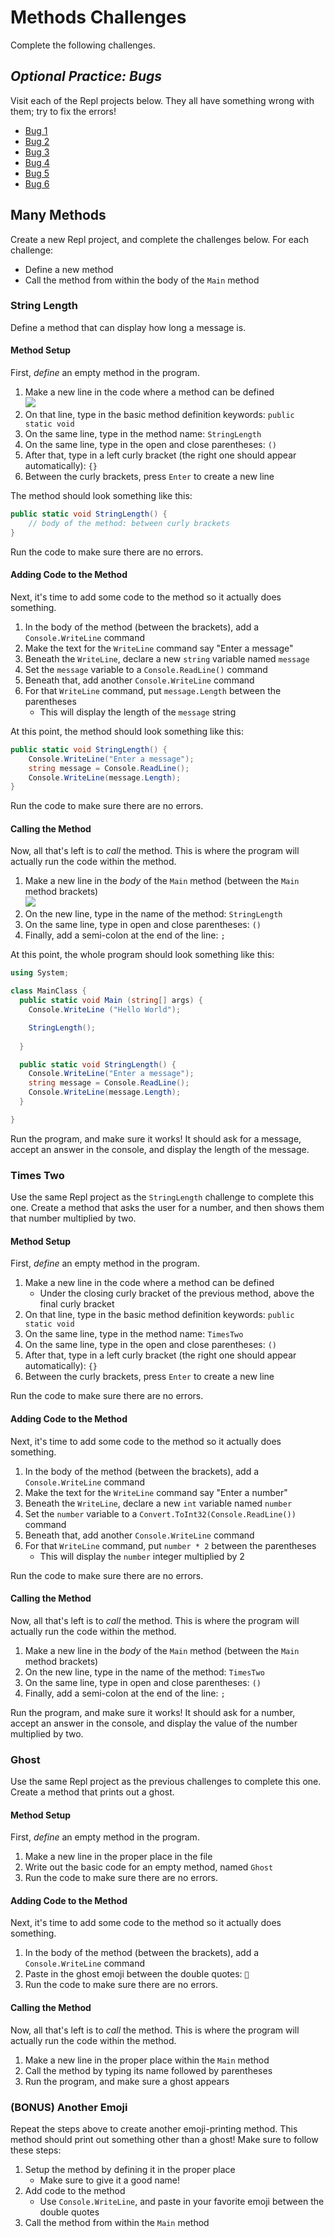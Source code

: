 # Methods Challenges
Complete the following challenges.

## _Optional Practice: Bugs_
Visit each of the Repl projects below. They all have something wrong with them; try to fix the errors!

- [Bug 1](https://repl.it/@JosephMaxwell/MethodBug#main.cs)
- [Bug 2](https://repl.it/@JosephMaxwell/MethodBug-1#main.cs)
- [Bug 3](https://repl.it/@JosephMaxwell/MethodBug-2#main.cs)
- [Bug 4](https://repl.it/@JosephMaxwell/MethodBug-3#main.cs)
- [Bug 5](https://repl.it/@JosephMaxwell/MethodBug-4#main.cs)
- [Bug 6](https://repl.it/@JosephMaxwell/MethodBug-5#main.cs)

## Many Methods
Create a new Repl project, and complete the challenges below. For each challenge:

- Define a new method
- Call the method from within the body of the `Main` method

### String Length
Define a method that can display how long a message is.

#### Method Setup
First, _define_ an empty method in the program.

1. Make a new line in the code where a method can be defined  
    ![](https://i.imgur.com/BStHVqz.png)
1. On that line, type in the basic method definition keywords: `public static void`
1. On the same line, type in the method name: `StringLength`
1. On the same line, type in the open and close parentheses: `()`
1. After that, type in a left curly bracket (the right one should appear automatically): `{}`
1. Between the curly brackets, press `Enter` to create a new line

The method should look something like this:
```cs
public static void StringLength() {
    // body of the method: between curly brackets
}
```

Run the code to make sure there are no errors.

#### Adding Code to the Method
Next, it's time to add some code to the method so it actually does something.

1. In the body of the method (between the brackets), add a `Console.WriteLine` command
1. Make the text for the `WriteLine` command say "Enter a message"
1. Beneath the `WriteLine`, declare a new `string` variable named `message`
1. Set the `message` variable to a `Console.ReadLine()` command
1. Beneath that, add another `Console.WriteLine` command
1. For that `WriteLine` command, put `message.Length` between the parentheses
    - This will display the length of the `message` string

At this point, the method should look something like this:
```cs
public static void StringLength() {
    Console.WriteLine("Enter a message");
    string message = Console.ReadLine();
    Console.WriteLine(message.Length);
}
```

Run the code to make sure there are no errors.

#### Calling the Method
Now, all that's left is to _call_ the method. This is where the program will actually run the code within the method.

1. Make a new line in the _body_ of the `Main` method (between the `Main` method brackets)  
    ![](https://i.imgur.com/k5P1NKP.png)
1. On the new line, type in the name of the method: `StringLength`
1. On the same line, type in open and close parentheses: `()`
1. Finally, add a semi-colon at the end of the line: `;`

At this point, the whole program should look something like this:

```cs
using System;

class MainClass {
  public static void Main (string[] args) {
    Console.WriteLine ("Hello World");

    StringLength();
    
  }

  public static void StringLength() {
    Console.WriteLine("Enter a message");
    string message = Console.ReadLine();
    Console.WriteLine(message.Length);
  }

}
```

Run the program, and make sure it works! It should ask for a message, accept an answer in the console, and display the length of the message.

### Times Two
Use the same Repl project as the `StringLength` challenge to complete this one. Create a method that asks the user for a number, and then shows them that number multiplied by two.

#### Method Setup
First, _define_ an empty method in the program.

1. Make a new line in the code where a method can be defined
    - Under the closing curly bracket of the previous method, above the final curly bracket
1. On that line, type in the basic method definition keywords: `public static void`
1. On the same line, type in the method name: `TimesTwo`
1. On the same line, type in the open and close parentheses: `()`
1. After that, type in a left curly bracket (the right one should appear automatically): `{}`
1. Between the curly brackets, press `Enter` to create a new line

Run the code to make sure there are no errors.

#### Adding Code to the Method
Next, it's time to add some code to the method so it actually does something.

1. In the body of the method (between the brackets), add a `Console.WriteLine` command
1. Make the text for the `WriteLine` command say "Enter a number"
1. Beneath the `WriteLine`, declare a new `int` variable named `number`
1. Set the `number` variable to a `Convert.ToInt32(Console.ReadLine())` command
1. Beneath that, add another `Console.WriteLine` command
1. For that `WriteLine` command, put `number * 2` between the parentheses
    - This will display the `number` integer multiplied by 2

Run the code to make sure there are no errors.

#### Calling the Method
Now, all that's left is to _call_ the method. This is where the program will actually run the code within the method.

1. Make a new line in the _body_ of the `Main` method (between the `Main` method brackets)
1. On the new line, type in the name of the method: `TimesTwo`
1. On the same line, type in open and close parentheses: `()`
1. Finally, add a semi-colon at the end of the line: `;`

Run the program, and make sure it works! It should ask for a number, accept an answer in the console, and display the value of the number multiplied by two.

### Ghost
Use the same Repl project as the previous challenges to complete this one. Create a method that prints out a ghost.

#### Method Setup
First, _define_ an empty method in the program.

1. Make a new line in the proper place in the file
1. Write out the basic code for an empty method, named `Ghost`
1. Run the code to make sure there are no errors.

#### Adding Code to the Method
Next, it's time to add some code to the method so it actually does something.

1. In the body of the method (between the brackets), add a `Console.WriteLine` command
1. Paste in the ghost emoji between the double quotes: `👻`
1. Run the code to make sure there are no errors.

#### Calling the Method
Now, all that's left is to _call_ the method. This is where the program will actually run the code within the method.

1. Make a new line in the proper place within the `Main` method
1. Call the method by typing its name followed by parentheses
1. Run the program, and make sure a ghost appears

### (BONUS) Another Emoji
Repeat the steps above to create another emoji-printing method. This method should print out something other than a ghost! Make sure to follow these steps:

1. Setup the method by defining it in the proper place
    - Make sure to give it a good name!
1. Add code to the method
    - Use `Console.WriteLine`, and paste in your favorite emoji between the double quotes
1. Call the method from within the `Main` method

